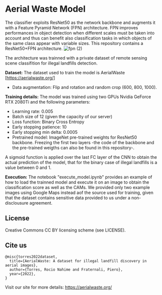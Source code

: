 # Aerial Waste Model

The classifier exploits ResNet50 as the network backbone and augments it with a Feature Pyramid Network (FPN) architecture. FPN improves performances in object detection when  different scales must be taken into account and thus can benefit also classification tasks in which objects of the same class appear with variable sizes.
This repository contains a ResNet50+FPN architecture.
![fpn (2)](https://user-images.githubusercontent.com/62382874/135090779-132cbc65-4ea1-4b2b-bad2-f8bc19bd00b8.png)

The architecture was trainned with a private dataset of remote sensing scene classifition for illegal landfills detection.

**Dataset:** The dataset used to train the model is AerialWaste [https://aerialwaste.org/]
- Data augmentation: Flip and rotation and random crop (600, 800, 1000).

**Training details:** The model was trained using two GPUs Nvidia GeForce RTX 2080Ti and the following parameters:
- Learning rate: 0.005
- Batch size of 12 (given the capacity of our server)
- Loss function: Binary Cross Entropy 
- Early stopping patience: 10  
- Early stopping min delta: 0.0005
- Pretrained model:  ImageNet pre-trained weights for ResNet50 backbone. Freezing the first two layers -the code of the backbone and the pre-trained weigths can also be found in this repository-. 

A sigmoid function is applied over the last FC layer of the CNN to obtain the actual prediction of the model, that for the binary case of illegal landfills is a value between 0 and 1. 

**Execution:** The notebook "execute_model.ipynb" provides an example of how to load the trainned model and execute it on an image to obtain the classification score as well as the CAMs.
We provided only two example images using Google Maps instead aof the source used for training, given that the dataset contains sensitive data provided to us under a non-disclousure agreement.

## License
Creative Commons CC BY licensing scheme (see LICENSE). 

## Cite us
```
@misc{torres2022dataset,
  title={AerialWaste: A dataset for illegal landfill discovery in aerial images},
  author={Torres, Rocio Nahime and Fraternali, Piero},
  year={2022},
}
```
Visit our site for more details: https://aerialwaste.org/
